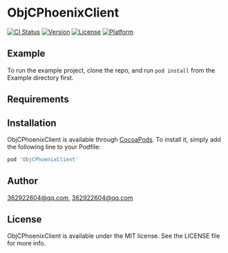 # ObjCPhoenixClient

[![CI Status](https://img.shields.io/travis/362922604@qq.com/ObjCPhoenixClient.svg?style=flat)](https://travis-ci.org/362922604@qq.com/ObjCPhoenixClient)
[![Version](https://img.shields.io/cocoapods/v/ObjCPhoenixClient.svg?style=flat)](https://cocoapods.org/pods/ObjCPhoenixClient)
[![License](https://img.shields.io/cocoapods/l/ObjCPhoenixClient.svg?style=flat)](https://cocoapods.org/pods/ObjCPhoenixClient)
[![Platform](https://img.shields.io/cocoapods/p/ObjCPhoenixClient.svg?style=flat)](https://cocoapods.org/pods/ObjCPhoenixClient)

## Example

To run the example project, clone the repo, and run `pod install` from the Example directory first.

## Requirements

## Installation

ObjCPhoenixClient is available through [CocoaPods](https://cocoapods.org). To install
it, simply add the following line to your Podfile:

```ruby
pod 'ObjCPhoenixClient'
```

## Author

362922604@qq.com, 362922604@qq.com

## License

ObjCPhoenixClient is available under the MIT license. See the LICENSE file for more info.
